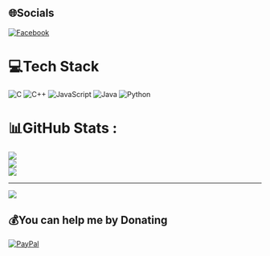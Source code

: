 ## 🌐Socials
[![Facebook](https://img.shields.io/badge/Facebook-%231877F2.svg?logo=Facebook&logoColor=white)](https://www.facebook.com/dongducmanhyb) 

# 💻Tech Stack
![C](https://img.shields.io/badge/c-%2300599C.svg?style=for-the-badge&logo=c&logoColor=white) ![C++](https://img.shields.io/badge/c++-%2300599C.svg?style=for-the-badge&logo=c%2B%2B&logoColor=white) ![JavaScript](https://img.shields.io/badge/javascript-%23323330.svg?style=for-the-badge&logo=javascript&logoColor=%23F7DF1E) ![Java](https://img.shields.io/badge/java-%23ED8B00.svg?style=for-the-badge&logo=java&logoColor=white) ![Python](https://img.shields.io/badge/python-3670A0?style=for-the-badge&logo=python&logoColor=ffdd54)
# 📊GitHub Stats :
![](https://github-readme-stats.vercel.app/api?username=Manhddm&theme=radical&hide_border=false&include_all_commits=false&count_private=false)<br/>
![](https://github-readme-streak-stats.herokuapp.com/?user=Manhddm&theme=radical&hide_border=false)<br/>
![](https://github-readme-stats.vercel.app/api/top-langs/?username=Manhddm&theme=radical&hide_border=false&include_all_commits=false&count_private=false&layout=compact)



---
[![](https://visitcount.itsvg.in/api?id=Manhddm&icon=0&color=0)](https://visitcount.itsvg.in)

  ## 💰You can help me by Donating
  [![PayPal](https://img.shields.io/badge/PayPal-00457C?style=for-the-badge&logo=paypal&logoColor=white)](https://paypal.me/ducmanh20k5@gmail.com) 

  <!-- Proudly created with GPRM ( https://gprm.itsvg.in ) -->
  
